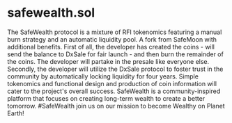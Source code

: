 # safewealth.sol
The SafeWealth protocol is a mixture of RFI tokenomics featuring a manual burn strategy and an automatic liquidity pool. A fork from SafeMoon with additional benefits. First of all, the developer has created the coins - will send the balance to DxSale for fair launch - and then burn the remainder of the coins. The developer will partake in the presale like everyone else. Secondly, the developer will utilize the DxSale protocol to foster trust in the community by automatically locking liquidity for four years. Simple tokenomics and functional design and production of coin information will cater to the project's overall success. SafeWealth is a community-inspired platform that focuses on creating long-term wealth to create a better tomorrow. #SafeWealth join us on our mission to become Wealthy on Planet Earth!
